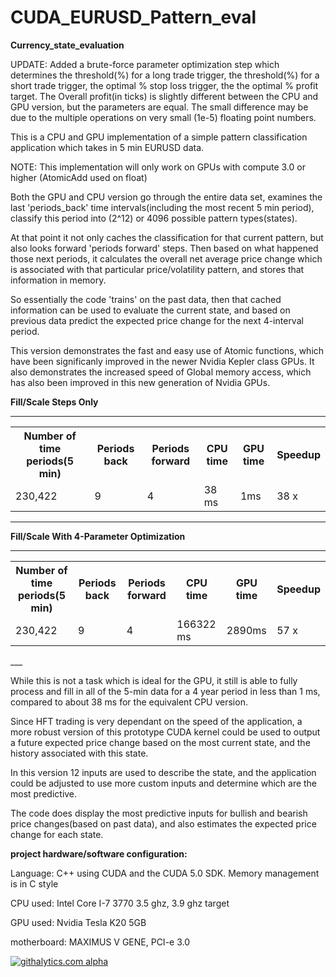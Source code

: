 CUDA_EURUSD_Pattern_eval
========================

__Currency_state_evaluation__

UPDATE: Added a brute-force parameter optimization step which determines the threshold(%) for a long trade trigger, the threshold(%) for a short trade trigger, the optimal % stop loss trigger, the the optimal % profit target.  The Overall profit(in ticks) is slightly different between the CPU and GPU version, but the parameters are equal. The small difference may be due to the multiple operations on very small (1e-5) floating point numbers.

This is a CPU and GPU implementation of a simple pattern classification application which takes in 5 min EURUSD data.

NOTE: This implementation will only work on GPUs with compute 3.0 or higher (AtomicAdd used on float)

Both the GPU and CPU version go through the entire data set, examines the last 'periods_back' time intervals(including the most recent 5 min period), classify this period into (2^12) or 4096 possible pattern types(states). 

At that point it not only caches the classification for that current pattern, but also looks forward 'periods forward' steps. Then based on what happened those next periods, it calculates the overall net average price change which is associated with that particular price/volatility pattern, and stores that information in memory.  

So essentially the code 'trains' on the past data, then that cached information can be used to evaluate the current state, and based on previous data predict the expected price change for the next 4-interval period.  


This version demonstrates the fast and easy use of Atomic functions, which have been significanly improved in the newer Nvidia Kepler class GPUs. It also demonstrates the increased speed of Global memory access, which has also been improved in this new generation of Nvidia GPUs.  

 __Fill/Scale Steps Only__
 ____

<table>
  <tr>
    <th>Number of time periods(5 min)</th><th>Periods back</th><th>Periods forward</th><th>CPU time</th><th>GPU time</th><th>Speedup</th>
  </tr>
  <tr>
    <td>230,422</td><td>9 </td><td>4 </td><td>38 ms</td><td>1ms</td><td>38 x</td>
  </tr>
  
</table>

  ___
  
  
__Fill/Scale With 4-Parameter Optimization__  

___
<table>
  <tr>
    <th>Number of time periods(5 min)</th><th>Periods back</th><th>Periods forward</th><th>CPU time</th><th>GPU time</th><th>Speedup</th>
  </tr>
  <tr>
    <td>230,422</td><td>9 </td><td>4 </td><td>166322 ms</td><td>2890ms</td><td>57 x</td>
  </tr>
  
</table>
___
  
  
While this is not a task which is ideal for the GPU, it still is able to fully process and fill in all of the 5-min data for a 4 year period in less than 1 ms, compared to about 38 ms for the equivalent CPU version.

Since HFT trading is very dependant on the speed of the application, a more robust version of this prototype CUDA kernel could be used to output a future expected price change based on the most current state, and the history associated with this state.

In this version 12 inputs are used to describe the state, and the application could be adjusted to use more custom inputs and determine which are the most predictive. 

The code does display the most predictive inputs for bullish and bearish price changes(based on past data), and also estimates the expected price change for each state.


__project hardware/software configuration:__

Language: C++ using CUDA and the CUDA 5.0 SDK. Memory management is in C style

CPU used: Intel Core I-7 3770 3.5 ghz, 3.9 ghz target

GPU used: Nvidia Tesla K20 5GB

motherboard: MAXIMUS V GENE, PCI-e 3.0


<script>
  (function(i,s,o,g,r,a,m){i['GoogleAnalyticsObject']=r;i[r]=i[r]||function(){
  (i[r].q=i[r].q||[]).push(arguments)},i[r].l=1*new Date();a=s.createElement(o),
  m=s.getElementsByTagName(o)[0];a.async=1;a.src=g;m.parentNode.insertBefore(a,m)
  })(window,document,'script','//www.google-analytics.com/analytics.js','ga');

  ga('create', 'UA-43459430-1', 'github.com');
  ga('send', 'pageview');

</script>

[![githalytics.com alpha](https://cruel-carlota.pagodabox.com/78ee74ab95472114c2b348c352469307 "githalytics.com")](http://githalytics.com/OlegKonings/CUDA_EURUSD_Pattern_eval)
